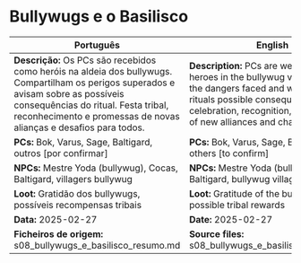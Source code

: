 # Bullywugs e o Basilisco

| Português | English |
|-----------|---------|
| **Descrição:** Os PCs são recebidos como heróis na aldeia dos bullywugs. Compartilham os perigos superados e avisam sobre as possíveis consequências do ritual. Festa tribal, reconhecimento e promessas de novas alianças e desafios para todos.<br> | **Description:** PCs are welcomed as heroes in the bullywug village. Share the dangers faced and warn about the rituals possible consequences. Tribal celebration, recognition, and promises of new alliances and challenges ahead.<br> |
| **PCs:** Bok, Varus, Sage, Baltigard, outros [por confirmar] | **PCs:** Bok, Varus, Sage, Baltigard, others [to confirm] |
| **NPCs:** Mestre Yoda (bullywug), Cocas, Baltigard, villagers bullywug | **NPCs:** Mestre Yoda (bullywug), Cocas, Baltigard, bullywug villagers |
| **Loot:** Gratidão dos bullywugs, possíveis recompensas tribais | **Loot:** Gratitude of the bullywugs, possible tribal rewards |
| **Data:** 2025-02-27 | **Date:** 2025-02-27 |
| **Ficheiros de origem:** s08_bullywugs_e_basilisco_resumo.md | **Source files:** s08_bullywugs_e_basilisco_resumo.md |



















